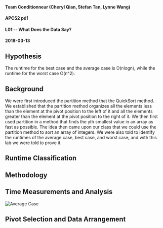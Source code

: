 #### Team Conditionneur (Cheryl Qian, Stefan Tan, Lynne Wang)
#### APCS2 pd1
#### L01 -- What Does the Data Say?
#### 2018-03-13

## Hypothesis
The runtime for the best case and the average case is O(nlogn), while the runtime for the worst case O(n^2).

## Background
We were first introduced the partition method that the QuickSort method. We established that the partition method organizes all the elements less than the element at the pivot position to the left of it and all the elements greater than the element at the pivot position to the right of it. We then first used partition in a method that finds the yth smallest value in an array as fast as possible. The idea then came upon our class that we could use the partition method to sort an array of integers. We were also told to identify the runtimes of the average case, best case, and worst case, and with this lab we were told to prove it.

## Runtime Classification

## Methodology

## Time Measurements and Analysis
  ![Average Case](Conditionneur/graph.JPG)

## Pivot Selection and Data Arrangement
